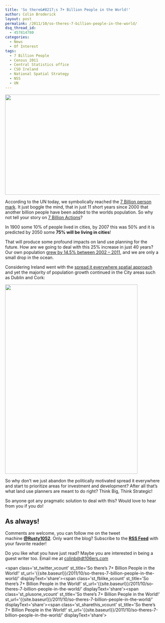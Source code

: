 ```yaml
---
title: 'So there&#8217;s 7+ Billion People in the World!'
author: Colin Broderick
layout: post
permalink: /2011/10/so-theres-7-billion-people-in-the-world/
dsq_thread_id:
  - 457814780
categories:
  - News
  - Of Interest
tags:
  - 7 Billion People
  - Census 2011
  - Central Statistics office
  - CSO Ireland
  - National Spatial Strategy
  - NSS
  - UN
---
```

<a href="http://www.7billionactions.org/" target="_blank"><img class="alignnone size-large wp-image-1730" title="7 Billion People in the World" src="{{site.baseurl}}/wp-content/uploads/2011/10/Screen-shot-2011-10-31-at-14.43.51-1024x542.png" alt="" width="614" height="325" /></a>

According to the UN today, we symbolically reached the <a href="http://www.7billionactions.org/data" target="_blank">7 Billion person mark</a>. It just boggle the mind, that in just 11 short years since 2000 that another billion people have been added to the worlds population. So why not tell your story on <a href="http://www.7billionactions.org/" target="_blank">7 Billion Actions</a>?

In 1900 some 10% of people lived in cities, by 2007 this was 50% and it is predicted by 2050 some **75% will be living in cities**!

That will produce some profound impacts on land use planning for the future. How are we going to deal with this 25% increase in just 40 years? Our own population <a href="http://www.cso.ie/census/documents/Commentary%20part%201.pdf" target="_blank">grew by 14.5% between 2002 &#8211; 2011</a>, and we are only a small drop in the ocean.

Considering Ireland went with the <a title="National Spatial Strategy" href="http://irishspatialstrategy.ie/" target="_blank">spread it everywhere spatial approach</a> and yet the majority of population growth continued in the City areas such as Dublin and Cork:

[<img class="alignnone size-large wp-image-1731" title="Census 2011 Population Change" src="{{site.baseurl}}/wp-content/uploads/2011/10/Commentary-part-1_Page_5-719x1024.jpg" alt="" width="431" height="614" />][1]

So why don&#8217;t we just abandon the politically motivated spread it everywhere and start to prioritize areas for investment and development? After all that&#8217;s what land use planners are meant to do right? Think Big, Think Strategic!

So anyone got any pragmatic solution to deal with this? Would love to hear from you if you do!

## As always!

Comments are welcome, you can follow me on the tweet machine **<a title="Follow me on Twitter" href="http://twitter.com/#!/rusty1052" target="_blank">@Rusty1052</a>**. Only want the blog? Subscribe to the **<a title="RSS Feed" href="http://feeds.feedburner.com/AnIrishPlanningStudentsBlog" target="_blank">RSS Feed</a>** with your favorite reader!

Do you like what you have just read? Maybe you are interested in being a guest writer too. Email me at colinb@dt106ers.com

<span class='st\_twitter\_vcount' st\_title='So there&#8217;s 7+ Billion People in the World!' st\_url='{{site.baseurl}}/2011/10/so-theres-7-billion-people-in-the-world/' displayText='share'></span><span class='st\_fblike\_vcount' st\_title='So there&#8217;s 7+ Billion People in the World!' st\_url='{{site.baseurl}}/2011/10/so-theres-7-billion-people-in-the-world/' displayText='share'></span><span class='st\_plusone\_vcount' st\_title='So there&#8217;s 7+ Billion People in the World!' st\_url='{{site.baseurl}}/2011/10/so-theres-7-billion-people-in-the-world/' displayText='share'></span><span class='st\_sharethis\_vcount' st\_title='So there&#8217;s 7+ Billion People in the World!' st\_url='{{site.baseurl}}/2011/10/so-theres-7-billion-people-in-the-world/' displayText='share'></span>

 [1]: {{site.baseurl}}/wp-content/uploads/2011/10/Commentary-part-1_Page_5.jpg